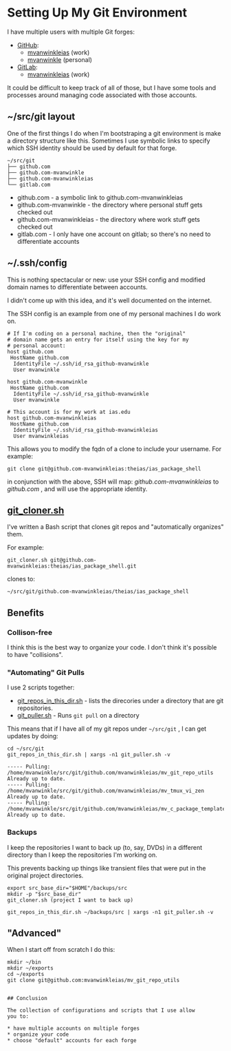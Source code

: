 # Setting Up My Git Environment

I have multiple users with multiple Git forges:

* [GitHub](https://github.com):
	* [mvanwinkleias](https://github.com/mvanwinkleias) (work)
	* [mvanwinkle](https://github.com/mvanwinkle) (personal)
* [GitLab](https://gitlab.com):
	* [mvanwinkleias](https://gitlab.com/mvanwinkleias) (work)

It could be difficult to keep track of all of those, but
I have some tools and processes around managing code associated
with those accounts.

## ~/src/git layout

One of the first things I do when I'm bootstraping a git environment
is make a directory structure like this.  Sometimes I use symbolic
links to specify which SSH identity should be used by default for
that forge.

```
~/src/git
├── github.com 
├── github.com-mvanwinkle
├── github.com-mvanwinkleias
└── gitlab.com
```

* github.com - a symbolic link to github.com-mvanwinkleias 
* github.com-mvanwinkle - the directory where personal stuff gets checked out
* github.com-mvanwinkleias - the directory where work stuff gets checked out
* gitlab.com - I only have one account on gitlab; so there's no need to differentiate accounts

## ~/.ssh/config

This is nothing spectacular or new: use your SSH config
and modified domain names to differentiate between accounts.

I didn't come up with this idea, and it's well documented on the internet.

The SSH config is an example from one of my personal machines I do work on.

```
# If I'm coding on a personal machine, then the "original"
# domain name gets an entry for itself using the key for my
# personal account:
host github.com
 HostName github.com
  IdentityFile ~/.ssh/id_rsa_github-mvanwinkle
  User mvanwinkle

host github.com-mvanwinkle
 HostName github.com
  IdentityFile ~/.ssh/id_rsa_github-mvanwinkle
  User mvanwinkle

# This account is for my work at ias.edu
host github.com-mvanwinkleias
 HostName github.com
  IdentityFile ~/.ssh/id_rsa_github-mvanwinkleias
  User mvanwinkleias

```

This allows you to modify the fqdn of a clone to include your username.
For example:

```
git clone git@github.com-mvanwinkleias:theias/ias_package_shell
```
in conjunction with the above, SSH will map: *github.com-mvanwinkleias*
to *github.com* , and will use the appropriate identity.

## [git_cloner.sh](https://github.com/mvanwinkleias/mv_git_repo_utils/blob/master/src/bin/git_cloner.sh)

I've written a Bash script that clones git repos and "automatically organizes"
them.

For example:
```
git_cloner.sh git@github.com-mvanwinkleias:theias/ias_package_shell.git
```

clones to:

```
~/src/git/github.com-mvanwinkleias/theias/ias_package_shell
```

## Benefits

### Collison-free

I think this is the best way to organize your code.  I don't think
it's possible to have "collisions".

### "Automating" Git Pulls

I use 2 scripts together:

* [git_repos_in_this_dir.sh](https://github.com/mvanwinkleias/mv_git_repo_utils/blob/master/src/bin/git_repos_in_this_dir.sh) - lists the direcories under a directory that are git repositories.
* [git_puller.sh](https://github.com/mvanwinkleias/mv_git_repo_utils/blob/master/src/bin/git_puller.sh) - Runs ```git pull``` on a directory

This means that if I have all of my git repos under ```~/src/git``` , I can get updates by doing:

```
cd ~/src/git
git_repos_in_this_dir.sh | xargs -n1 git_puller.sh -v
```

```
----- Pulling: /home/mvanwinkle/src/git/github.com/mvanwinkleias/mv_git_repo_utils
Already up to date.
----- Pulling: /home/mvanwinkle/src/git/github.com/mvanwinkleias/mv_tmux_vi_zen
Already up to date.
----- Pulling: /home/mvanwinkle/src/git/github.com/mvanwinkleias/mv_c_package_template_test
Already up to date.
```

### Backups

I keep the repositories I want to back up (to, say, DVDs) in a different
directory than I keep the repositories I'm working on.

This prevents backing up things like transient files that were put
in the original project directories.

```
export src_base_dir="$HOME"/backups/src
mkdir -p "$src_base_dir"
git_cloner.sh (project I want to back up)
```


```
git_repos_in_this_dir.sh ~/backups/src | xargs -n1 git_puller.sh -v
```

## "Advanced"

When I start off from scratch I do this:

```
mkdir ~/bin
mkdir ~/exports
cd ~/exports
git clone git@github.com:mvanwinkleias/mv_git_repo_utils


## Conclusion

The collection of configurations and scripts that I use allow
you to:

* have multiple accounts on multiple forges
* organize your code
* choose "default" accounts for each forge


